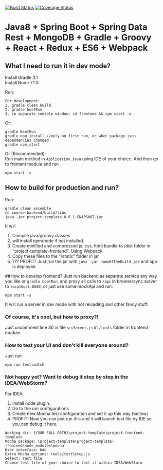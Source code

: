 [![Build Status](https://travis-ci.org/illichso/courses.png)](https://travis-ci.org/illichso/courses)
[![Coverage Status](https://coveralls.io/repos/illichso/courses/badge.png?branch=master)](https://coveralls.io/r/illichso/courses?branch=master)

# Java8 + Spring Boot + Spring Data Rest + MongoDB + Gradle + Groovy + React + Redux + ES6 + Webpack

## What I need to run it in dev mode?
Install Gradle 3.1  
Install Node 7.1.0

Run:

```
For development:
1. gradle clean build
2. gradle bootRun
3. in separate console window: cd frontend && npm start -s
```
Or: 
```
gradle bootRun
gradle npm_install //only on first run, or when package.json dependencies changed
gradle npm_start
```
Or (Recommended):  
Run main method in `Application.java` using IDE of your choice. And then go to frontent module and run
```
npm start -s
```

## How to build for production and run?
Run:
```
gradle clean assemble
cd course-backend/build/libs
java -jar project-template-0.0.1-SNAPSHOT.jar
```
It will
 1. Compile java/groovy classes  
 2. will install npm/node if not installed.
 3. Create minified and compressed js, css, html bundle to /dist folder in "project-template-frontend". Using Webpack
 4. Copy these files to the "/static" folder in jar
 5. ??? PROFIT! Just run the jar with `java -jar nameOfTheBuild.jar`  and app is deployed

##How to develop frontend?
Just run backend as separate service any way you like or  `gradle bootRun`, and proxy all calls to `/api` in browsersync server to `localhost:8080`,
or just use some mockApi and run:
```
npm start -s
```
It will run a server in dev mode with hot reloading and other fancy stuff.

### Of course, it's cool, but how to proxy?!
Just uncomment line 30 in file `srcServer.js` in `/tools` folder in frontend module.

### How to test your UI and don't kill everyone around?
Just run:
```
npm run test:watch
```
### Not happy yet? Want to debug it step by step in the IDEA/WebStorm?  
For IDEA:
 1. Install node plugin.
 2. Go to the run configurations
 3. Create new Mocha test configuration and set it up this way (bellow)
 4. PROFIT! Now you can just run this and it will launch test file by IDE so you can debug it here.

```
Working dir: {YOUR FULL PATH}\project-template\project-frontend-template
Mocha package: \project-template\project-template-frontend\node_modules\mocha
User interface: bdd
Extra Mocha options: tools/testSetup.js
Select: Test file
Choose test file of your choice to test it within IDEA/WebStorm
```
